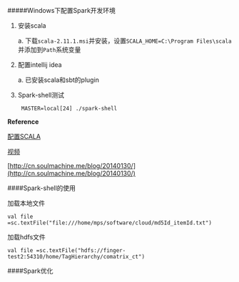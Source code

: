 #####Windows下配置Spark开发环境

1. 安装scala

	a. 下载`scala-2.11.1.msi`并安装，设置`SCALA_HOME=C:\Program Files\scala`并添加到`Path`系统变量

2. 配置intellij idea

	a. 已安装scala和sbt的plugin


3. Spark-shell测试

		MASTER=local[24] ./spark-shell


**Reference**

[配置SCALA](http://lancegatlin.org/tech/intellij_idea-configure-for-scala-and-sbt)

[视频](http://www.scalacourses.com/student/showLecture/80)

[http://cn.soulmachine.me/blog/20140130/](http://cn.soulmachine.me/blog/20140130/)



####Spark-shell的使用

加载本地文件

	val file =sc.textFile("file:///home/mps/software/cloud/md5Id_itemId.txt")

加载hdfs文件

	val file =sc.textFile("hdfs://finger-test2:54310/home/TagHierarchy/comatrix_ct")



####Spark优化



